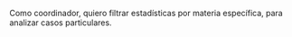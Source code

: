 Como coordinador, quiero filtrar estadísticas por materia específica, para analizar casos particulares.